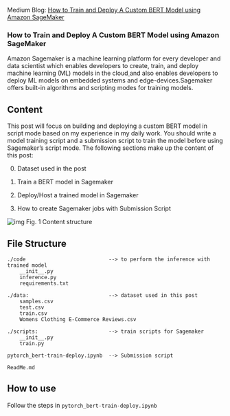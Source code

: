Medium Blog: [How to Train and Deploy A Custom BERT Model using Amazon SageMaker](https://medium.com/@dwliuliu/how-to-train-and-deploy-a-custom-bert-model-using-amazon-sagemaker-c4f80705aa6)

### How to Train and Deploy A Custom BERT Model using Amazon SageMaker

Amazon Sagemaker is a machine learning platform for every developer and data scientist which enables developers to create, train, and deploy machine learning (ML) models in the cloud[ ](https://en.wikipedia.org/wiki/Amazon_SageMaker#cite_note-:6-2)and also enables developers to deploy ML models on embedded systems and edge-devices.Sagemaker offers built-in algorithms and scripting modes for training models.

## Content

This post will focus on building and deploying a custom BERT model in script mode based on my experience in my daily work.
You should write a model training script and a submission script to train the model before using Sagemaker’s script mode. The following sections make up the content of this post:

0. Dataset used in the post

1. Train a BERT model in Sagemaker
2. Deploy/Host a trained model in Sagemaker
3. How to create Sagemaker jobs with Submission Script

![img](https://cdn-images-1.medium.com/max/1000/1*CgBGM7SOSt6SuKlKJyy6KQ.png)																						Fig. 1 Content structure

## File Structure

```
./code                           --> to perform the inference with trained model
	__init__.py  
	inference.py  
	requirements.txt

./data:                          --> dataset used in this post
	samples.csv  
	test.csv  
	train.csv  
	Womens Clothing E-Commerce Reviews.csv

./scripts:                       --> train scripts for Sagemaker
	__init__.py  
	train.py
	
pytorch_bert-train-deploy.ipynb  --> Submission script

ReadMe.md

```

## How to use

Follow the steps in `pytorch_bert-train-deploy.ipynb`
